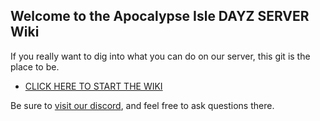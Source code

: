 ## Welcome to the Apocalypse Isle DAYZ SERVER Wiki
If you really want to dig into what you can do on our server, this git is the place to be.
* [CLICK HERE TO START THE WIKI](https://github.com/AlphaEye420/ApocalypseIsle/wiki)

Be sure to [visit our discord](http://discord.gg/BdkSUQENhM), and feel free to ask questions there.
